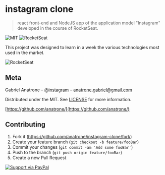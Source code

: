 # instagram clone
> react front-end and NodeJS app of the application model "Instagram" developed in the course of RocketSeat.

![MIT](https://camo.githubusercontent.com/147b1b65b460bce94741c8a8d4c637255c055123/68747470733a2f2f696d672e736869656c64732e696f2f62616467652f6d61646525323062792d526f636b6574736561742d253233373531394331)
![RocketSeat](https://camo.githubusercontent.com/d8dac8d9c9589cd4f784c881cfe96c23f5462983/68747470733a2f2f696d672e736869656c64732e696f2f6769746875622f6c6963656e73652f7669746f7273657272616e6f2f65636f6c6574613f636f6c6f723d253233373531394331)

This project was designed to learn in a week the various technologies most used in the market.

![RocketSeat](https://s3-us-west-2.amazonaws.com/anchor-generated-image-bank/production/podcast_uploaded400/528611/528611-1529426771233-408cb5b776122.jpg)


## Meta

Gabriel Anatrone – [@instagram](https://instagram.com/anatrone) – anatrone.gabriel@gmail.com

Distributed under the MIT. See [LICENSE](https://github.com/DLTK/models/blob/master/LICENSE) for more information.

[https://github.com/anatrone/](https://github.com/anatrone/)

## Contributing

1. Fork it (<https://github.com/anatrone/instagram-clone/fork>)
2. Create your feature branch (`git checkout -b feature/fooBar`)
3. Commit your changes (`git commit -am 'Add some fooBar'`)
4. Push to the branch (`git push origin feature/fooBar`)
5. Create a new Pull Request

[![Support via PayPal](https://cdn.rawgit.com/twolfson/paypal-github-button/1.0.0/dist/button.svg)](https://www.paypal.com/cgi-bin/webscr?cmd=_donations&business=4Q8ABHX2ZVV46&currency_code=USD&source=url)
